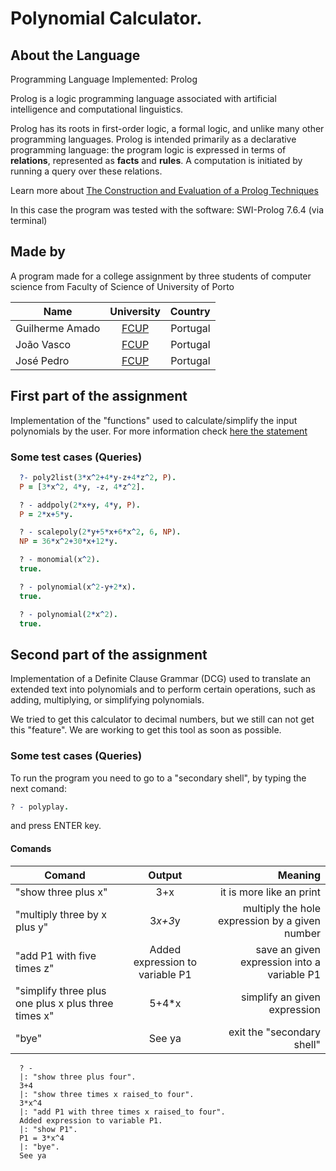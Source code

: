 # Polynomial Calculator.
## About the Language
Programming Language Implemented: Prolog

Prolog is a logic programming language associated with artificial intelligence and computational linguistics.

Prolog has its roots in first-order logic, a formal logic, and unlike many other programming languages.
Prolog is intended primarily as a declarative programming language: the program logic is expressed in
terms of **relations**, represented as **facts** and **rules**.
A computation is initiated by running a query over these relations.

Learn more about [The Construction and Evaluation of a Prolog Techniques](https://www.doc.gold.ac.uk/~mas02gw/prolog_tutorial/prologpages/)

In this case the program was tested with the software: SWI-Prolog 7.6.4 (via terminal)

## Made by

A program made for a college assignment by three students
of computer science from Faculty of Science of University of Porto


| Name            | University    | Country  |
| --------------- |:-------------:|--------: |
| Guilherme Amado | [FCUP][1]     | Portugal |
| João Vasco      | [FCUP][1]     | Portugal |
| José Pedro      | [FCUP][1]     | Portugal |

[1]: https://sigarra.up.pt/fcup/en/WEB_PAGE.INICIAL

## First part of the assignment
  Implementation of the "functions" used to calculate/simplify the input polynomials by the user.
  For more information check [here the statement][2]

[2]: https://github.com/guilherme29/prolog_assignments/blob/master/assignment2.pdf

### Some test cases (Queries)

```Prolog
  ?- poly2list(3*x^2+4*y-z+4*z^2, P).
  P = [3*x^2, 4*y, -z, 4*z^2].

  ? - addpoly(2*x+y, 4*y, P).
  P = 2*x+5*y.

  ? - scalepoly(2*y+5*x+6*x^2, 6, NP).
  NP = 36*x^2+30*x+12*y.

  ? - monomial(x^2).
  true.

  ? - polynomial(x^2-y+2*x).
  true.

  ? - polynomial(2*x^2).
  true.

```

## Second part of the assignment
  Implementation of a Definite Clause Grammar (DCG) used to translate an extended text into polynomials and
  to perform certain operations, such as adding, multiplying, or simplifying polynomials.

  We tried to get this calculator to decimal numbers, but we still can not get this "feature".
  We are working to get this tool as soon as possible.

### Some test cases (Queries)
  To run the program you need to go to a "secondary shell", by typing the next comand:
  ```Prolog
  ? - polyplay.
  ```

  and press ENTER key.

#### Comands

|                       Comand                        |             Output              |                    Meaning                       |
| --------------------------------------------------- | :------------------------------:|------------------------------------------------: |
| "show three plus x"                                 | 3+x                             | it is more like an print                         |
| "multiply three by x plus y"                        | 3*x+3*y                         | multiply the hole expression by a given number   |
| "add P1 with five times z"                          | Added expression to variable P1 | save an given expression into a variable P1      |
| "simplify three plus one plus x plus three times x" | 5+4*x                           | simplify an given expression                     |
| "bye"                                               | See ya                          | exit the "secondary shell"                       |   

```
  ? -
  |: "show three plus four".
  3+4
  |: "show three times x raised_to four".
  3*x^4
  |: "add P1 with three times x raised_to four".
  Added expression to variable P1.
  |: "show P1".
  P1 = 3*x^4
  |: "bye".
  See ya
```
